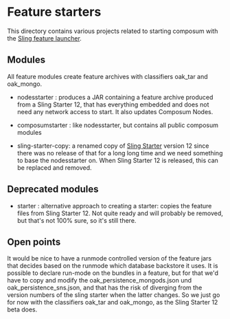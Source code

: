 # Feature starters

This directory contains various projects related to starting composum with
the [Sling feature launcher](https://github.com/apache/sling-org-apache-sling-feature-launcher).

## Modules

All feature modules create feature archives with classifiers oak_tar and oak_mongo.

- nodesstarter : produces a JAR containing a feature archive produced from a Sling Starter 12, that has
  everything embedded and does not need any network access to start. It also updates Composum Nodes.
- composumstarter : like nodesstarter, but contains all public composum modules

- sling-starter-copy: a renamed copy of [Sling Starter](https://github.com/apache/sling-org-apache-sling-starter)
  version 12 since there was no release of that for a long long time and we need something to base the nodesstarter on.
  When Sling Starter 12 is released, this can be replaced and removed.

## Deprecated modules

- starter : alternative approach to creating a starter: copies the feature files from Sling Starter 12. Not quite ready and will probably be removed, but that's not 100% sure, so it's still there.

## Open points

It would be nice to have a runmode controlled version of the feature jars that decides based on the runmode which database backstore it uses. It is possible to declare run-mode on the bundles in a feature, but for that we'd have to copy and modify the oak_persistence_mongods.json und oak_persistence_sns.json, and that has the risk of diverging from the version numbers of the sling starter when the latter changes. So we just go for now with the classifiers oak_tar and oak_mongo, as the Sling Starter 12 beta does.
